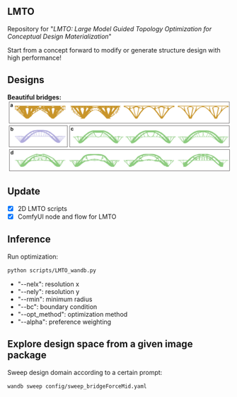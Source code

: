 ## LMTO
Repository for "*LMTO: Large Model Guided Topology
Optimization for Conceptual Design
Materialization*"

Start from a concept forward to modify or generate structure design with high performance!

## Designs 
**Beautiful bridges:**
![](./assets/2dbridge.png)


## Update
- [x] 2D LMTO scripts
- [x] ComfyUI node and flow for LMTO

## Inference
Run optimization:
```bash
python scripts/LMTO_wandb.py
```
-  "--nelx": resolution x
-  "--nely": resolution y
-  "--rmin": minimum radius
-  "--bc": boundary condition
-  "--opt_method": optimization method
-  "--alpha": preference weighting
## Explore design space from a given image package
Sweep design domain according to a certain prompt:
```bash
wandb sweep config/sweep_bridgeForceMid.yaml
```

